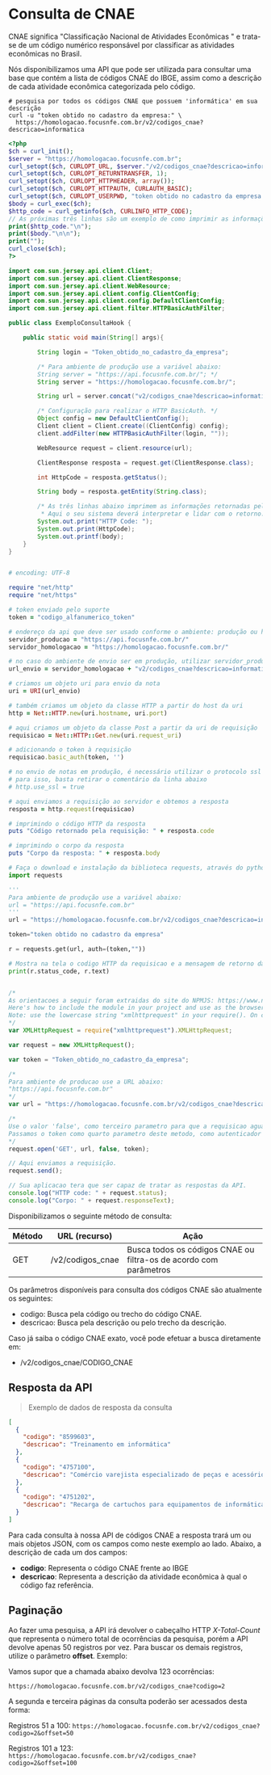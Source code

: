 # Consulta de CNAE

CNAE significa "Classificação Nacional de Atividades Econômicas " e trata-se de um código numérico responsável por classificar as atividades econômicas no Brasil.

Nós disponibilizamos uma API que pode ser utilizada para consultar uma base que contém a lista de códigos CNAE do IBGE, assim como a descrição de cada atividade econômica categorizada pelo código.

```shell
# pesquisa por todos os códigos CNAE que possuem 'informática' em sua descrição
curl -u "token obtido no cadastro da empresa:" \
  https://homologacao.focusnfe.com.br/v2/codigos_cnae?descricao=informatica
```

```php
<?php
$ch = curl_init();
$server = "https://homologacao.focusnfe.com.br";
curl_setopt($ch, CURLOPT_URL, $server."/v2/codigos_cnae?descricao=informatica");
curl_setopt($ch, CURLOPT_RETURNTRANSFER, 1);
curl_setopt($ch, CURLOPT_HTTPHEADER, array());
curl_setopt($ch, CURLOPT_HTTPAUTH, CURLAUTH_BASIC);
curl_setopt($ch, CURLOPT_USERPWD, "token obtido no cadastro da empresa:");
$body = curl_exec($ch);
$http_code = curl_getinfo($ch, CURLINFO_HTTP_CODE);
// As próximas três linhas são um exemplo de como imprimir as informações de retorno da API.
print($http_code."\n");
print($body."\n\n");
print("");
curl_close($ch);
?>
```

```java
import com.sun.jersey.api.client.Client;
import com.sun.jersey.api.client.ClientResponse;
import com.sun.jersey.api.client.WebResource;
import com.sun.jersey.api.client.config.ClientConfig;
import com.sun.jersey.api.client.config.DefaultClientConfig;
import com.sun.jersey.api.client.filter.HTTPBasicAuthFilter;

public class ExemploConsultaHook {

    public static void main(String[] args){

        String login = "Token_obtido_no_cadastro_da_empresa";

        /* Para ambiente de produção use a variável abaixo:
        String server = "https://api.focusnfe.com.br/"; */
        String server = "https://homologacao.focusnfe.com.br/";

        String url = server.concat("v2/codigos_cnae?descricao=informatica");

        /* Configuração para realizar o HTTP BasicAuth. */
        Object config = new DefaultClientConfig();
        Client client = Client.create((ClientConfig) config);
        client.addFilter(new HTTPBasicAuthFilter(login, ""));

        WebResource request = client.resource(url);

        ClientResponse resposta = request.get(ClientResponse.class);

        int HttpCode = resposta.getStatus();

        String body = resposta.getEntity(String.class);

        /* As três linhas abaixo imprimem as informações retornadas pela API.
         * Aqui o seu sistema deverá interpretar e lidar com o retorno. */
        System.out.print("HTTP Code: ");
        System.out.print(HttpCode);
        System.out.printf(body);
    }
}
```

```ruby

# encoding: UTF-8

require "net/http"
require "net/https"

# token enviado pelo suporte
token = "codigo_alfanumerico_token"

# endereço da api que deve ser usado conforme o ambiente: produção ou homologação
servidor_producao = "https://api.focusnfe.com.br/"
servidor_homologacao = "https://homologacao.focusnfe.com.br/"

# no caso do ambiente de envio ser em produção, utilizar servidor_producao
url_envio = servidor_homologacao + "v2/codigos_cnae?descricao=informatica"

# criamos um objeto uri para envio da nota
uri = URI(url_envio)

# também criamos um objeto da classe HTTP a partir do host da uri
http = Net::HTTP.new(uri.hostname, uri.port)

# aqui criamos um objeto da classe Post a partir da uri de requisição
requisicao = Net::HTTP::Get.new(uri.request_uri)

# adicionando o token à requisição
requisicao.basic_auth(token, '')

# no envio de notas em produção, é necessário utilizar o protocolo ssl
# para isso, basta retirar o comentário da linha abaixo
# http.use_ssl = true

# aqui enviamos a requisição ao servidor e obtemos a resposta
resposta = http.request(requisicao)

# imprimindo o código HTTP da resposta
puts "Código retornado pela requisição: " + resposta.code

# imprimindo o corpo da resposta
puts "Corpo da resposta: " + resposta.body

```

```python
# Faça o download e instalação da biblioteca requests, através do python-pip.
import requests

'''
Para ambiente de produção use a variável abaixo:
url = "https://api.focusnfe.com.br"
'''
url = "https://homologacao.focusnfe.com.br/v2/codigos_cnae?descricao=informatica"

token="token obtido no cadastro da empresa"

r = requests.get(url, auth=(token,""))

# Mostra na tela o codigo HTTP da requisicao e a mensagem de retorno da API
print(r.status_code, r.text)

```

```javascript

/*
As orientacoes a seguir foram extraidas do site do NPMJS: https://www.npmjs.com/package/xmlhttprequest
Here's how to include the module in your project and use as the browser-based XHR object.
Note: use the lowercase string "xmlhttprequest" in your require(). On case-sensitive systems (eg Linux) using uppercase letters won't work.
*/
var XMLHttpRequest = require("xmlhttprequest").XMLHttpRequest;

var request = new XMLHttpRequest();

var token = "Token_obtido_no_cadastro_da_empresa";

/*
Para ambiente de producao use a URL abaixo:
"https://api.focusnfe.com.br"
*/
var url = "https://homologacao.focusnfe.com.br/v2/codigos_cnae?descricao=informatica";

/*
Use o valor 'false', como terceiro parametro para que a requisicao aguarde a resposta da API
Passamos o token como quarto parametro deste metodo, como autenticador do HTTP Basic Authentication.
*/
request.open('GET', url, false, token);

// Aqui enviamos a requisição.
request.send();

// Sua aplicacao tera que ser capaz de tratar as respostas da API.
console.log("HTTP code: " + request.status);
console.log("Corpo: " + request.responseText);

```

Disponibilizamos o seguinte método de consulta:

Método | URL (recurso) | Ação
-------|-------|-----
GET |	/v2/codigos_cnae	| Busca todos os códigos CNAE ou filtra-os de acordo com parâmetros

Os parâmetros disponíveis para consulta dos códigos CNAE são atualmente os seguintes:

* codigo: Busca pela código ou trecho do código CNAE.
* descricao: Busca pela descrição ou pelo trecho da descrição.

Caso já saiba o código CNAE exato, você pode efetuar a busca diretamente em:

* /v2/codigos_cnae/CODIGO_CNAE

## Resposta da API

> Exemplo de dados de resposta da consulta

```json
[
  {
    "codigo": "8599603",
    "descricao": "Treinamento em informática"
  },
  {
    "codigo": "4757100",
    "descricao": "Comércio varejista especializado de peças e acessórios para aparelhos eletroeletrônicos para uso doméstico, exceto informática e comunicação"
  },
  {
    "codigo": "4751202",
    "descricao": "Recarga de cartuchos para equipamentos de informática"
  }
]
```

Para cada consulta à nossa API de códigos CNAE a resposta trará um ou mais objetos JSON, com os campos como neste exemplo ao lado. Abaixo, a descrição de cada um dos campos:

* **codigo**: Representa o código CNAE frente ao IBGE
* **descricao**: Representa a descrição da atividade econômica à qual o código faz referência.


## Paginação

Ao fazer uma pesquisa, a API irá devolver o cabeçalho HTTP *X-Total-Count* que representa
o número total de ocorrências da pesquisa, porém a API devolve apenas 50 registros por vez.
Para buscar os demais registros, utilize o parâmetro **offset**. Exemplo:

Vamos supor que a chamada abaixo devolva 123 ocorrências:

`https://homologacao.focusnfe.com.br/v2/codigos_cnae?codigo=2`

A segunda e terceira páginas da consulta poderão ser acessados desta forma:

Registros 51 a 100:
`https://homologacao.focusnfe.com.br/v2/codigos_cnae?codigo=2&offset=50`

Registros 101 a 123:
`https://homologacao.focusnfe.com.br/v2/codigos_cnae?codigo=2&offset=100`
